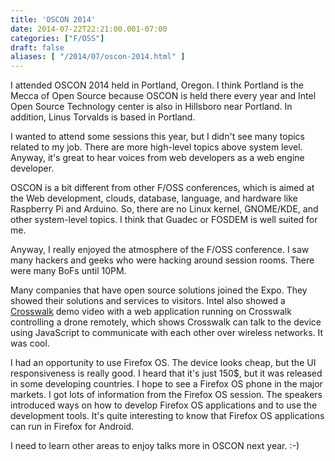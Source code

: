 ```yaml
---
title: 'OSCON 2014'
date: 2014-07-22T22:21:00.001-07:00
categories: ["F/OSS"]
draft: false
aliases: [ "/2014/07/oscon-2014.html" ]
---
```


  
I attended OSCON 2014 held in Portland, Oregon. I think Portland is the Mecca of Open Source because OSCON is held there every year and Intel Open Source Technology center is also in Hillsboro near Portland. In addition, Linus Torvalds is based in Portland.  
  
I wanted to attend some sessions this year, but I didn't see many topics related to my job. There are more high-level topics above system level. Anyway, it's great to hear voices from web developers as a web engine developer.  
  
OSCON is a bit different from other F/OSS conferences, which is aimed at the Web development, clouds, database, language, and hardware like Raspberry Pi and Arduino. So, there are no Linux kernel, GNOME/KDE, and other system-level topics. I think that Guadec or FOSDEM is well suited for me.  
  
Anyway, I really enjoyed the atmosphere of the F/OSS conference. I saw many hackers and geeks who were hacking around session rooms. There were many BoFs until 10PM.  
  
Many companies that have open source solutions joined the Expo. They showed their solutions and services to visitors. Intel also showed a [Crosswalk](https://crosswalk-project.org/) demo video with a web application running on Crosswalk controlling a drone remotely, which shows Crosswalk can talk to the device using JavaScript to communicate with each other over wireless networks. It was cool.  
  
I had an opportunity to use Firefox OS. The device looks cheap, but the UI responsiveness is really good. I heard that it's just 150$, but it was released in some developing countries. I hope to see a Firefox OS phone in the major markets. I got lots of information from the Firefox OS session. The speakers introduced ways on how to develop Firefox OS applications and to use the development tools. It's quite interesting to know that Firefox OS applications can run in Firefox for Android.  
  
I need to learn other areas to enjoy talks more in OSCON next year. :-)
